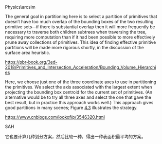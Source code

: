 Physics\arcsim

The general goal in partitioning here is to select a partition of primitives that doesn’t have too much overlap of the bounding boxes of the two resulting primitive sets—if there is substantial overlap then it will more frequently be necessary to traverse both children subtrees when traversing the tree, requiring more computation than if it had been possible to more effectively prune away collections of primitives. This idea of finding effective primitive partitions will be made more rigorous shortly, in the discussion of the surface area heuristic.

https://pbr-book.org/3ed-2018/Primitives_and_Intersection_Acceleration/Bounding_Volume_Hierarchies

Here, we choose just one of the three coordinate axes to use in partitioning the primitives. We select the axis associated with the largest extent when projecting the bounding box centroid for the current set of primitives. (An alternative would be to try all three axes and select the one that gave the best result, but in practice this approach works well.) This approach gives good partitions in many scenes; Figure [4.3](https://pbr-book.org/3ed-2018/Primitives_and_Intersection_Acceleration/Bounding_Volume_Hierarchies#fig:bvh-centroid-axis) illustrates the strategy.

https://www.cnblogs.com/lookof/p/3546320.html

SAH

它也要计算几种划分方案，然后比较一种，得出一种表面积最平均的方案。

